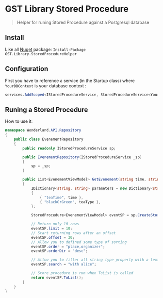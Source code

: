 ﻿# GST Library Stored Procedure

> Helper for runing Stored Procedure against a Postgresql database

## Install

Like all [Nuget](https://www.nuget.org/packages/GST.Library.StoredProcedureHelper/) package: `Install-Package GST.Library.StoredProcedureHelper`

## Configuration

First you have to reference a service (in the Startup class) where `YourDBContext` is your database context :

```C#
services.AddScoped<IStoredProcedureService, StoredProcedureService<YourDBContext>>();
```

## Runing a Stored Procedure

How to use it:

```C#
namespace Wonderland.API.Repository
{
    public class EvenementRepository
    {
        public readonly IStoredProcedureService sp;

        public EvenementRepository(IStoredProcedureService _sp)
        {
            sp = _sp;
        }

        public List<EvenementViewModel> GetEvenement(string time, string teaType)
        {
            IDictionary<string, string> parameters = new Dictionary<string, string>()
            {
                { "teaTime", time },
                { "blackOrGreen", teaType },
            };

            StoredProcedure<EvenementViewModel> eventSP = sp.CreateStoredProcedure<EvenementViewModel>("searchTeaTimeEvenements", parameters);

			// Return only 10 rows
			eventSP.limit = 10;
			// Start returning rows after an offset
            eventSP.offset = 30;
			// Allow you to defined some type of sorting
			eventSP.order = "place,organizer";
            eventSP.orderDir = "desc";

			// Allow you to filter all string type property with a texte
            eventSP.search = "with alice";

			// Store procedure is run when ToList is called
            return eventSP.ToList();
        }
    }
}
```
